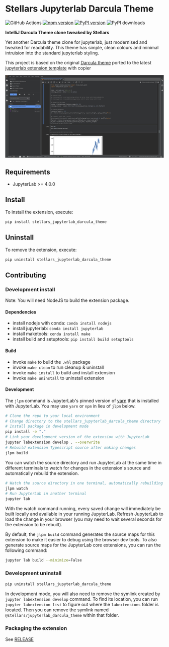 # Stellars Jupyterlab Darcula Theme

![GitHub Actions](https://github.com/stellarshenson/jupyterlab_stellars_darcula_theme/actions/workflows/build.yml/badge.svg)
[![npm version](https://badge.fury.io/js/@stellarshenson%2Fjupyterlab_darcula_theme.svg)](https://www.npmjs.com/package/@stellarshenson/jupyterlab_darcula_theme)
[![PyPI version](https://badge.fury.io/py/stellars-jupyterlab-darcula-theme.svg)](https://pypi.org/project/stellars-jupyterlab-darcula-theme/)
![PyPI downloads](https://img.shields.io/pypi/dm/stellars-jupyterlab-darcula-theme?label=PyPI%20downloads)

**IntelliJ Darcula Theme clone tweaked by Stellars**

Yet another Darcula theme clone for jupyterlab, just modernised and tweaked for readability.
This theme has simple, clean colours and minimal intruision into the standard jupyterlab styling.

This project is based on the original [Darcula theme](https://github.com/telamonian/theme-darcula) ported
to the latest [jupyterlab extension template](https://github.com/jupyterlab/extension-template) with copier

![](https://github.com/stellarshenson/jupyterlab_stellars_darcula_theme/blob/master/screenshot-stellars-darcula.png?raw=true)

## Requirements

- JupyterLab >= 4.0.0

## Install

To install the extension, execute:

```bash
pip install stellars_jupyterlab_darcula_theme
```

## Uninstall

To remove the extension, execute:

```bash
pip uninstall stellars_jupyterlab_darcula_theme
```

## Contributing

### Development install

Note: You will need NodeJS to build the extension package.

#### Dependencies

- install nodejs with conda: `conda install nodejs`
- install jupyterlab: `conda install jupyterlab`
- install maketools: `conda install make`
- install build and setuptools: `pip install build setuptools`

#### Build

- invoke `make` to build the `.whl` package
- invoke `make clean` to run cleanup & uninstall
- invoke `make install` to build and install extension
- invoke `make uninstall` to uninstall extension

#### Development

The `jlpm` command is JupyterLab's pinned version of
[yarn](https://yarnpkg.com/) that is installed with JupyterLab. You may use
`yarn` or `npm` in lieu of `jlpm` below.

```bash
# Clone the repo to your local environment
# Change directory to the stellars_jupyterlab_darcula_theme directory
# Install package in development mode
pip install -e "."
# Link your development version of the extension with JupyterLab
jupyter labextension develop . --overwrite
# Rebuild extension Typescript source after making changes
jlpm build
```

You can watch the source directory and run JupyterLab at the same time in different terminals to watch for changes in the extension's source and automatically rebuild the extension.

```bash
# Watch the source directory in one terminal, automatically rebuilding when needed
jlpm watch
# Run JupyterLab in another terminal
jupyter lab
```

With the watch command running, every saved change will immediately be built locally and available in your running JupyterLab. Refresh JupyterLab to load the change in your browser (you may need to wait several seconds for the extension to be rebuilt).

By default, the `jlpm build` command generates the source maps for this extension to make it easier to debug using the browser dev tools. To also generate source maps for the JupyterLab core extensions, you can run the following command:

```bash
jupyter lab build --minimize=False
```

### Development uninstall

```bash
pip uninstall stellars_jupyterlab_darcula_theme
```

In development mode, you will also need to remove the symlink created by `jupyter labextension develop`
command. To find its location, you can run `jupyter labextension list` to figure out where the `labextensions`
folder is located. Then you can remove the symlink named `@stellars/jupyterlab_darcula_theme` within that folder.

### Packaging the extension

See [RELEASE](RELEASE.md)
